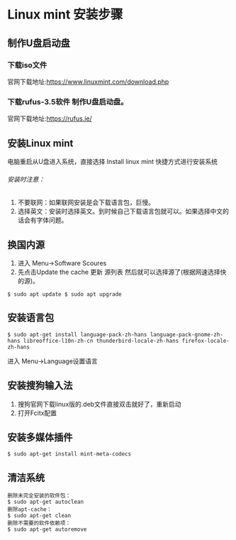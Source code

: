 # Linux mint 安装步骤
## 制作U盘启动盘
### 下载iso文件
官网下载地址:https://www.linuxmint.com/download.php
### 下载rufus-3.5软件 制作U盘启动盘。
官网下载地址:https://rufus.ie/
## 安装Linux mint
电脑重启从U盘进入系统，直接选择 Install linux mint 快捷方式进行安装系统
###### 安装时注意：
1. 不要联网：如果联网安装是会下载语言包，巨慢。
2. 选择英文：安装时选择英文。到时候自己下载语言包就可以。如果选择中文的话会有字体问题。
## 换国内源
1. 进入 Menu->Software Scoures
2. 先点击Update the cache 更新 源列表 然后就可以选择源了(根据网速选择快的源)。
```
$ sudo apt update $ sudo apt upgrade
```
## 安装语言包
```
$ sudo apt-get install language-pack-zh-hans language-pack-gnome-zh-hans libreoffice-l10n-zh-cn thunderbird-locale-zh-hans firefox-locale-zh-hans
```
进入 Menu->Language设置语言
## 安装搜狗输入法
1. 搜狗官网下载linux版的.deb文件直接双击就好了，重新启动
2. 打开Fcitx配置
## 安装多媒体插件
```
$ sudo apt-get install mint-meta-codecs
```
## 清洁系统
```
删除未完全安装的软件包： 
$ sudo apt-get autoclean 
删除apt-cache： 
$ sudo apt-get clean 
删除不需要的软件依赖项： 
$ sudo apt-get autoremove 
```
